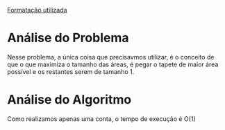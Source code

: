 [Formatação utilizada](https://katex.org/docs/supported.html)
# Análise do Problema
Nesse problema, a única coisa que precisavmos utilizar, é o conceito de que o que maximiza o tamanho das áreas, é pegar o tapete de maior área possível e os restantes serem de tamanho 1. 

# Análise do Algoritmo
Como realizamos apenas uma conta, o tempo de execução é O(1)